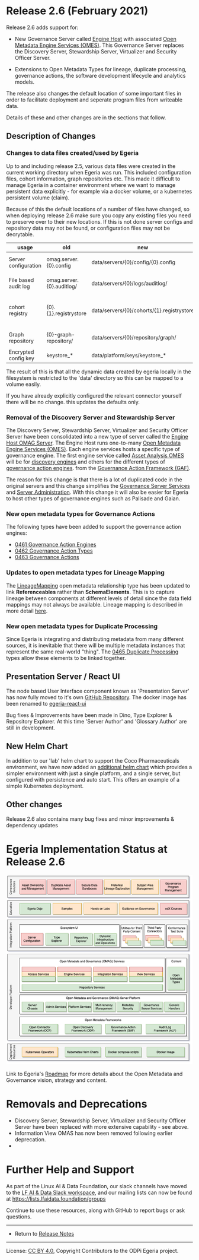<!-- SPDX-License-Identifier: CC-BY-4.0 -->
<!-- Copyright Contributors to the ODPi Egeria project. -->

# Release 2.6 (February 2021)

Release 2.6 adds support for:
 * New Governance Server called [Engine Host](../open-metadata-implementation/admin-services/docs/concepts/engine-host.md)
   with associated [Open Metadata Engine Services (OMES)](../open-metadata-implementation/engine-services).
   This Governance Server replaces the Discovery Server, Stewardship Server, Virtualizer and Security Officer Server.
   
 * Extensions to Open Metadata Types for lineage, duplicate processing, governance actions,
   the software development lifecycle and analytics models.
   
The release also changes the default location of some important files in order to facilitate deployment
and seperate program files from writeable data. 

Details of these and other changes are in the sections that follow.

## Description of Changes
### Changes to data files created/used by Egeria

Up to and including release 2.5, various data files were created in the current working directory when Egeria was run. This included
configuration files, cohort information, graph repositories etc.  This made it difficult to manage Egeria in a container environment
where we want to manage persistent data explicitly - for example via a docker volume, or a kubernetes persistent volume (claim).

Because of this the default locations of a number of files have changed, so when deploying release 2.6 make sure you copy any existing
files you need to preserve over to their new locations. If this is not done server configs and repository data may not
be found, or configuration files may not be decrytable.

| usage                | old | new | variables |
| -------------------- | ------------------------- | ------------------------------------------ | -------------------------------- |
| Server configuration | omag.server.{0}.config    | data/servers/{0}/config/{0}.config         | 0 = server Name                  |
| File based audit log | omag.server.{0}.auditlog/ | data/servers/{0}/logs/auditlog/            | 0 = server Name                  |
| cohort registry      | {0}.{1}.registrystore     | data/servers/{0}/cohorts/{1}.registrystore | 0 = server Name, 1 = cohort name |
| Graph repository     | {0}-graph-repository/     | data/servers/{0}/repository/graph/         | 0 = server Name                  |
| Encrypted config key | keystore_*                | data/platform/keys/keystore_*              |                                  |

The result of this is that all the dynamic data created by egeria locally in the filesystem is restricted to the 'data' directory
so this can be mapped to a volume easily.

If you have already explicitly configured the relevant connector yourself there will be no change. this updates the defaults only.

### Removal of the Discovery Server and Stewardship Server
 
The Discovery Server, Stewardship Server, Virtualizer and Security Officer Server have been consolidated into a new
type of server called the [Engine Host OMAG Server](../open-metadata-implementation/admin-services/docs/concepts/engine-host.md). 
The Engine Host runs one-to-many [Open Metadata Engine Services (OMES)](../open-metadata-implementation/engine-services).
Each engine services hosts a specific type of governance engine. The first engine service called
[Asset Analysis OMES](../open-metadata-implementation/engine-services/asset-analysis) will be for
[discovery engines](../open-metadata-implementation/frameworks/open-discovery-framework/docs/discovery-engine.md)
and others for the different types of [governance action engines](../open-metadata-implementation/frameworks/governance-action-framework/docs/governance-action-engine.md).
from the 
[Governance Action Framework (GAF)](../open-metadata-implementation/frameworks/governance-action-framework).

The reason for this change is that there is a lot of duplicated code in the original servers and this change simplifies
the [Governance Server Services](../open-metadata-implementation/governance-servers) and
[Server Administration](../open-metadata-implementation/admin-services/docs/user).
With this change it will also be easier for Egeria to host other types of governance engines such as Palisade and Gaian.

### New open metadata types for Governance Actions

The following types have been added to support the governance action engines:

* [0461 Governance Action Engines](../open-metadata-publication/website/open-metadata-types/0461-Governance-Engines.md)
* [0462 Governance Action Types](../open-metadata-publication/website/open-metadata-types/0462-Governance-Action-Types.md)
* [0463 Governance Actions](../open-metadata-publication/website/open-metadata-types/0463-Governance-Actions.md)

### Updates to open metadata types for Lineage Mapping

The [LineageMapping](../open-metadata-publication/website/open-metadata-types/0770-Lineage-Mapping.md)
open metadata relationship type has been updated to link **Referenceables** rather than **SchemaElements**.
This is to capture lineage between components at different levels of detail since the data field mappings may not
always be available. Lineage mapping is described in more detail [here](../open-metadata-publication/website/lineage).

### New open metadata types for Duplicate Processing

Since Egeria is integrating and distributing metadata from many different sources, it is inevitable that
there will be multiple metadata instances that represent the same real-world "thing".  The 
[0465 Duplicate Processing](../open-metadata-publication/website/open-metadata-types/0465-Duplicate-Processing.md)
types allow these elements to be linked together.

## Presentation Server / React UI

The node based User Interface component known as 'Presentation Server' has now fully moved to it's own
[GitHub Repository](https://github.com/odpi/egeria-react-ui). 
The docker image has been renamed to [egeria-react-ui](https://hub.docker.com/repository/docker/odpi/egeria-react-ui)  

Bug fixes & Improvements have been made in Dino, Type Explorer & Repository Explorer.
At this time 'Server Author' and 'Glossary Author' are still in development.

## New Helm Chart

In addition to our 'lab' helm chart to support the Coco Pharmaceuticals environment, we have now added an [additional
helm chart](../open-metadata-resources/open-metadata-deployment/egeria-base) which provides a simpler environment with just a single platform, and a single server, but configured with 
persistence and auto start. This offers an example of a simple Kubernetes deployment.

## Other changes

Release 2.6 also contains many bug fixes and minor improvements & dependency updates

# Egeria Implementation Status at Release 2.6

![Egeria Implementation Status](../open-metadata-publication/website/roadmap/functional-organization-showing-implementation-status-for-2.6.png#pagewidth)

Link to Egeria's [Roadmap](../open-metadata-publication/website/roadmap) for more details about the
Open Metadata and Governance vision, strategy and content.

# Removals and Deprecations

* Discovery Server, Stewardship Server, Virtualizer and Security Officer Server have been replaced with more extensive capability - see above.
* Information View OMAS has now been removed following earlier deprecation.
* 
# Further Help and Support

As part of the Linux AI & Data Foundation, our slack channels have moved to the [LF AI & Data Slack workspace](slack.lfaidata.foundation), and our mailing lists can now be found at https://lists.lfaidata.foundation/groups

Continue to use these resources, along with GitHub to report bugs or ask questions.

----
* Return to [Release Notes](.)
   
----
License: [CC BY 4.0](https://creativecommons.org/licenses/by/4.0/),
Copyright Contributors to the ODPi Egeria project.
